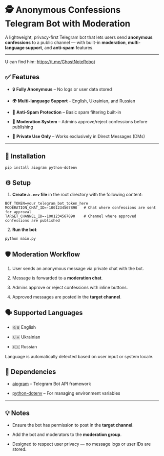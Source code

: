 # 🕵️ Anonymous Confessions Telegram Bot with Moderation

A lightweight, privacy-first Telegram bot that lets users send **anonymous confessions** to a public channel — with built-in **moderation**, **multi-language support**, and **anti-spam** features.

---
U can find him: https://t.me/GhostNoteRobot

## ✅ Features

- 🔒 **Fully Anonymous** – No logs or user data stored
    
- 🌍 **Multi-language Support** – English, Ukrainian, and Russian
    
- 🚫 **Anti-Spam Protection** – Basic spam filtering built-in
    
- 👮 **Moderation System** – Admins approve/reject confessions before publishing
    
- 💬 **Private Use Only** – Works exclusively in Direct Messages (DMs)
    

---

## 🚀 Installation

```Bash
pip install aiogram python-dotenv
```
## ⚙️ Setup

1. **Create a `.env` file** in the root directory with the following content:
```.env
BOT_TOKEN=your_telegram_bot_token_here
MODERATION_CHAT_ID=-1001234567890   # Chat where confessions are sent for approval
TARGET_CHANNEL_ID=-1001234567890    # Channel where approved confessions are published

```
2. **Run the bot**:
```
python main.py
```
## 🛡 Moderation Workflow

1. User sends an anonymous message via private chat with the bot.
    
2. Message is forwarded to a **moderation chat**.
    
3. Admins approve or reject confessions with inline buttons.
    
4. Approved messages are posted in the **target channel**.

## 🗣 Supported Languages

- 🇬🇧 English
    
- 🇺🇦 Ukrainian
    
- 🇷🇺 Russian
    

Language is automatically detected based on user input or system locale.


## 🧩 Dependencies

- [aiogram](https://pypi.org/project/aiogram/) – Telegram Bot API framework
    
- [python-dotenv](https://pypi.org/project/python-dotenv/) – For managing environment variables
---

## 💡 Notes

- Ensure the bot has permission to post in the **target channel**.
    
- Add the bot and moderators to the **moderation group**.
    
- Designed to respect user privacy — no message logs or user IDs are stored.
